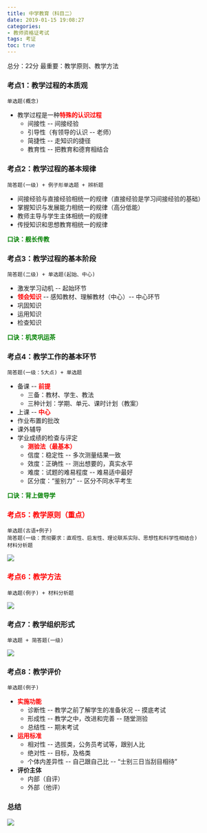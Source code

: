 ```yaml
---
title: 中学教育（科目二）
date: 2019-01-15 19:08:27
categories:
- 教师资格证考试
tags: 考证
toc: true
---
```

总分：22分
最重要：教学原则、教学方法



### 考点1：教学过程的本质观

```
单选题(概念)
```

* 教学过程是一种<span style='color:red'>**特殊的认识过程**</span>
  * 间接性 -- 间接经验
  * 引导性（有领导的认识  -- 老师）
  * 简捷性 -- 走知识的捷径
  * 教育性 -- 把教育和德育相结合

### 考点2：教学过程的基本规律

```
简答题(一级) + 例子形单选题 + 辨析题
```

* 间接经验与直接经验相统一的规律（直接经验是学习间接经验的基础）
* 掌握知识与发展能力相统一的规律（高分低能）
* 教师主导与学生主体相统一的规律
* 传授知识和思想教育相统一的规律

<span style='color:green'>**口诀：舰长传教**</span>

### 考点3：教学过程的基本阶段

```
简答题(二级) + 单选题(起始、中心)
```

* 激发学习动机 -- 起始环节
* <span style='color:red'>**领会知识**</span> -- 感知教材、理解教材（中心）-- 中心环节
* 巩固知识
* 运用知识
* 检查知识

<span style='color:green'>**口诀：机灵巩运茶**</span>

### 考点4：教学工作的基本环节

```
简答题(一级：5大点) + 单选题
```

* 备课 -- <span style='color:red'>**前提**</span>
  * 三备：教材、学生、教法
  * 三种计划：学期、单元、课时计划（教案）
* 上课 -- <span style='color:red'>**中心**</span>
* 作业布置的批改
* 课外辅导
* 学业成绩的检查与评定
  * <span style='color:red'>**测验法（最基本）**</span>
  * 信度：稳定性 -- 多次测量结果一致
  * 效度：正确性 -- 测出想要的，真实水平
  * 难度：试题的难易程度 -- 难易适中最好
  * 区分度：“鉴别力” -- 区分不同水平考生

<span style='color:green'>**口诀：背上做导学**</span>

### <span style='color:red'>**考点5：教学原则（重点）**</span>

```
单选题(古语+例子) 
简答题(一级：贯彻要求：直观性、启发性、理论联系实际、思想性和科学性相结合) 
材料分析题
```

![](http://pic.yuti.site/Teach-TeachingPrinciples.jpg)

### <span style='color:red'>**考点6：教学方法**</span>

```
单选题(例子) + 材料分析题
```

![](http://pic.yuti.site/Teach-TeachingMethod.jpg)

### 考点7：教学组织形式

```
单选题 + 简答题(一级)
```

![](http://pic.yuti.site/Teach-TeachingOrganization.jpg)

### 考点8：教学评价

```
单选题(例子)
```



* <span style='color:red'>**实施功能**</span>
  * 诊断性 -- 教学之前了解学生的准备状况 -- 摸底考试
  * 形成性 -- 教学之中，改进和完善  -- 随堂测验
  * 总结性 -- 期末考试
* <span style='color:red'>**运用标准**</span>
  * 相对性 -- 选拔类，公务员考试等，跟别人比
  * 绝对性 -- 目标，及格类
  * 个体内差异性 -- 自己跟自己比 -- “士别三日当刮目相待”
* **评价主体**
  * 内部（自评）
  * 外部（他评）

### 总结

![](http://pic.yuti.site/Teach-TeachingMiddle.jpg)